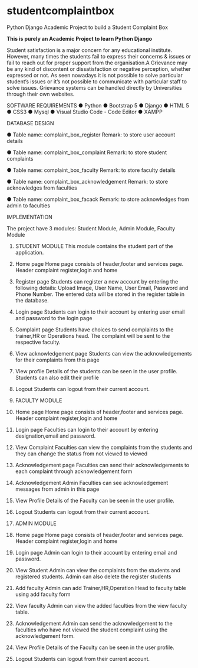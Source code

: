 # studentcomplaintbox
Python Django Academic Project to build a Student Complaint Box

**This is purely an Academic Project to learn Python Django**

Student satisfaction is a major concern for any educational institute. However, many times
the students fail to express their concerns & issues or fail to reach out for proper support from
the organisation.A Grievance may be any kind of discontent or dissatisfaction or negative perception, whether
expressed or not. As seen nowadays it is not possible to solve particular student’s issues or it’s
not possible to communicate with particular staff to solve issues. Grievance systems can be
handled directly by Universities through their own websites.

SOFTWARE REQUIREMENTS
● Python
● Bootstrap 5
● Django
● HTML 5
● CSS3
● Mysql
● Visual Studio Code - Code Editor
● XAMPP

DATABASE DESIGN

● Table name: complaint_box_register
  Remark: to store user account details

● Table name: complaint_box_complaint
  Remark: to store student complaints

● Table name: complaint_box_faculty
  Remark: to store faculty details

● Table name: complaint_box_acknowledgement
  Remark: to store acknowledges from faculties

● Table name: complaint_box_facack
 Remark: to store acknowledges from admin to faculties

IMPLEMENTATION

The project have 3 modules: Student Module, Admin Module, Faculty Module
1. STUDENT MODULE
This module contains the student part of the application.
  1. Home page
  Home page consists of header,footer and services page. Header complaint
  register,login and home
  2. Register page
  Students can register a new account by entering the following details:
  Upload Image, User Name, User Email, Password and Phone Number. The
  entered data will be stored in the register table in the database.
  3. Login page
  Students can login to their account by entering user email and password to the
  login page
  4. Complaint page
  Students have choices to send complaints to the trainer,HR or Operations
  head. The complaint will be sent to the respective faculty.
  5. View acknowledgement page
  Students can view the acknowledgements for their complaints from this page
  6. View profile
  Details of the students can be seen in the user profile. Students can also edit
  their profile
  7. Logout
  Students can logout from their current account.

2. FACULTY MODULE
  1. Home page
  Home page consists of header,footer and services page. Header complaint
  register,login and home
  2. Login page
  Faculties can login to their account by entering designation,email and
  password.
  3. View Complaint
  Faculties can view the complaints from the students and they can change the
  status from not viewed to viewed
  4. Acknowledgement page
  Faculties can send their acknowledgements to each complaint through
  acknowledgement form
  5. Acknowledgement Admin
  Faculties can see acknowledgement messages from admin in this page
  6. View Profile
  Details of the Faculty can be seen in the user profile.
  7. Logout
  Students can logout from their current account.

3. ADMIN MODULE
  1. Home page
  Home page consists of header,footer and services page. Header complaint
  register,login and home
  2. Login page
  Admin can login to their account by entering email and password.
  3. View Student
  Admin can view the complaints from the students and registered students.
  Admin can also delete the register students
  4. Add faculty
  Admin can add Trainer,HR,Operation Head to faculty table using add faculty
  form
  5. View faculty
  Admin can view the added faculties from the view faculty table.
  6. Acknowledgement
  Admin can send the acknowledgement to the faculties who have not viewed
  the student complaint using the acknowledgement form.
  7. View Profile
  Details of the Faculty can be seen in the user profile.
  8. Logout
  Students can logout from their current account.



